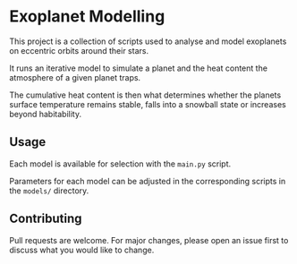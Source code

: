 # Exoplanet Modelling

This project is a collection of scripts used to analyse and model exoplanets on eccentric orbits around their stars.

It runs an iterative model to simulate a planet and the heat content the atmosphere of a given planet traps. 

The cumulative heat content is then what determines whether the planets surface temperature remains stable, falls into a snowball state or increases beyond habitability.

## Usage

Each model is available for selection with the `main.py` script.

Parameters for each model can be adjusted in the corresponding scripts in the `models/` directory.

## Contributing

Pull requests are welcome. For major changes, please open an issue first
to discuss what you would like to change.
